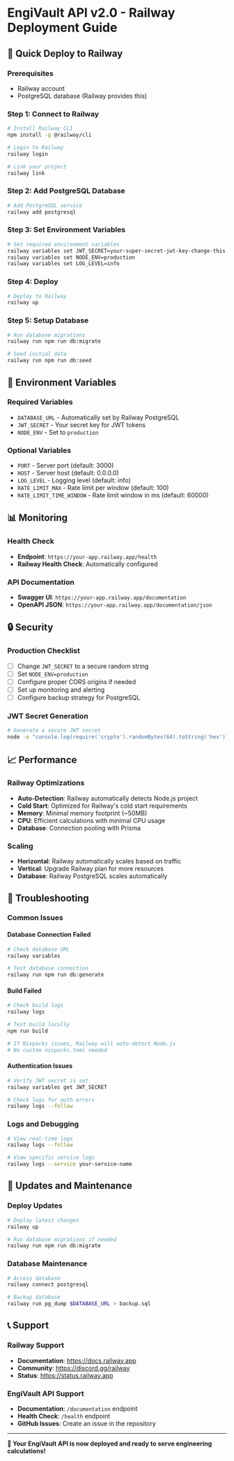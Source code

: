 # EngiVault API v2.0 - Railway Deployment Guide

## 🚀 Quick Deploy to Railway

### Prerequisites
- Railway account
- PostgreSQL database (Railway provides this)

### Step 1: Connect to Railway
```bash
# Install Railway CLI
npm install -g @railway/cli

# Login to Railway
railway login

# Link your project
railway link
```

### Step 2: Add PostgreSQL Database
```bash
# Add PostgreSQL service
railway add postgresql
```

### Step 3: Set Environment Variables
```bash
# Set required environment variables
railway variables set JWT_SECRET=your-super-secret-jwt-key-change-this
railway variables set NODE_ENV=production
railway variables set LOG_LEVEL=info
```

### Step 4: Deploy
```bash
# Deploy to Railway
railway up
```

### Step 5: Setup Database
```bash
# Run database migrations
railway run npm run db:migrate

# Seed initial data
railway run npm run db:seed
```

## 🔧 Environment Variables

### Required Variables
- `DATABASE_URL` - Automatically set by Railway PostgreSQL
- `JWT_SECRET` - Your secret key for JWT tokens
- `NODE_ENV` - Set to `production`

### Optional Variables
- `PORT` - Server port (default: 3000)
- `HOST` - Server host (default: 0.0.0.0)
- `LOG_LEVEL` - Logging level (default: info)
- `RATE_LIMIT_MAX` - Rate limit per window (default: 100)
- `RATE_LIMIT_TIME_WINDOW` - Rate limit window in ms (default: 60000)

## 📊 Monitoring

### Health Check
- **Endpoint**: `https://your-app.railway.app/health`
- **Railway Health Check**: Automatically configured

### API Documentation
- **Swagger UI**: `https://your-app.railway.app/documentation`
- **OpenAPI JSON**: `https://your-app.railway.app/documentation/json`

## 🔒 Security

### Production Checklist
- [ ] Change `JWT_SECRET` to a secure random string
- [ ] Set `NODE_ENV=production`
- [ ] Configure proper CORS origins if needed
- [ ] Set up monitoring and alerting
- [ ] Configure backup strategy for PostgreSQL

### JWT Secret Generation
```bash
# Generate a secure JWT secret
node -e "console.log(require('crypto').randomBytes(64).toString('hex'))"
```

## 📈 Performance

### Railway Optimizations
- **Auto-Detection**: Railway automatically detects Node.js project
- **Cold Start**: Optimized for Railway's cold start requirements
- **Memory**: Minimal memory footprint (~50MB)
- **CPU**: Efficient calculations with minimal CPU usage
- **Database**: Connection pooling with Prisma

### Scaling
- **Horizontal**: Railway automatically scales based on traffic
- **Vertical**: Upgrade Railway plan for more resources
- **Database**: Railway PostgreSQL scales automatically

## 🐛 Troubleshooting

### Common Issues

#### Database Connection Failed
```bash
# Check database URL
railway variables

# Test database connection
railway run npm run db:generate
```

#### Build Failed
```bash
# Check build logs
railway logs

# Test build locally
npm run build

# If Nixpacks issues, Railway will auto-detect Node.js
# No custom nixpacks.toml needed
```

#### Authentication Issues
```bash
# Verify JWT secret is set
railway variables get JWT_SECRET

# Check logs for auth errors
railway logs --follow
```

### Logs and Debugging
```bash
# View real-time logs
railway logs --follow

# View specific service logs
railway logs --service your-service-name
```

## 🔄 Updates and Maintenance

### Deploy Updates
```bash
# Deploy latest changes
railway up

# Run database migrations if needed
railway run npm run db:migrate
```

### Database Maintenance
```bash
# Access database
railway connect postgresql

# Backup database
railway run pg_dump $DATABASE_URL > backup.sql
```

## 📞 Support

### Railway Support
- **Documentation**: https://docs.railway.app
- **Community**: https://discord.gg/railway
- **Status**: https://status.railway.app

### EngiVault API Support
- **Documentation**: `/documentation` endpoint
- **Health Check**: `/health` endpoint
- **GitHub Issues**: Create an issue in the repository

---

**🎉 Your EngiVault API is now deployed and ready to serve engineering calculations!**
